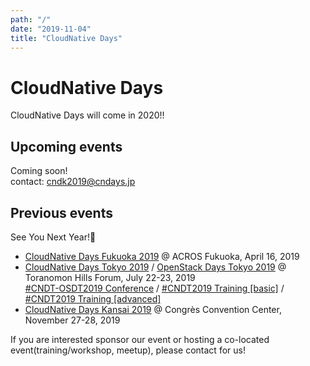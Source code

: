 ```yaml
---
path: "/"
date: "2019-11-04"
title: "CloudNative Days"
---
```


CloudNative Days
================

CloudNative Days will come in 2020!!

## Upcoming events

Coming soon!<br>
contact: cndk2019@cndays.jp

## Previous events

See You Next Year!👋<br>

- [CloudNative Days Fukuoka 2019](https://cloudnativedays.jp/cndf2019/) @ ACROS Fukuoka, April 16, 2019
- [CloudNative Days Tokyo 2019](https://cloudnativedays.jp/cndt2019/) / [OpenStack Days Tokyo 2019](http://openstackdays.com/) @ Toranomon Hills Forum, July 22-23, 2019<br>
[#CNDT-OSDT2019 Conference](https://eventregist.com/e/cndt-osdt2019) / [#CNDT2019 Training [basic]](https://eventregist.com/e/cndt2019training1) / [#CNDT2019 Training [advanced]](https://eventregist.com/e/cndt2019training2)
- [CloudNative Days Kansai 2019](https://cloudnativedays.jp/cndk2019/) @ Congrès Convention Center, November 27-28, 2019

If you are interested sponsor our event or hosting a co-located event(training/workshop, meetup), please contact for us!